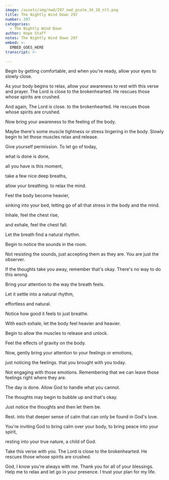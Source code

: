 ```yaml
---
image: /assets/img/nwd/297_nwd_psalm_34_18_nlt.png
title: The Nightly Wind Down 297
number: 297
categories:
  - The Nightly Wind Down
author: Hope Staff
notes: The Nightly Wind Down 297
embed: >-
  EMBED_GOES_HERE
transcript: >-
  
---
```

Begin by getting comfortable, and when you're ready, allow your eyes to slowly close.

As your body begins to relax, allow your awareness to rest with this verse and prayer. The Lord is close to the brokenhearted. He rescues those whose spirits are crushed.

And again, The Lord is close. to the brokenhearted. He rescues those whose spirits are crushed.

Now bring your awareness to the feeling of the body.

Maybe there's some muscle tightness or stress lingering in the body. Slowly begin to let those muscles relax and release.

Give yourself permission. To let go of today,

what is done is done,

all you have is this moment,

take a few nice deep breaths,

allow your breathing. to relax the mind.

Feel the body become heavier,

sinking into your bed, letting go of all that stress in the body and the mind.

Inhale, feel the chest rise,

and exhale, feel the chest fall.

Let the breath find a natural rhythm.

Begin to notice the sounds in the room.

Not resisting the sounds, just accepting them as they are. You are just the observer.

If the thoughts take you away, remember that's okay. There's no way to do this wrong.

Bring your attention to the way the breath feels.

Let it settle into a natural rhythm,

effortless and natural.

Notice how good it feels to just breathe.

With each exhale, let the body feel heavier and heavier.

Begin to allow the muscles to release and unlock.

Feel the effects of gravity on the body.

Now, gently bring your attention to your feelings or emotions,

just noticing the feelings. that you brought with you today.

Not engaging with those emotions. Remembering that we can leave those feelings right where they are.

The day is done. Allow God to handle what you cannot.

The thoughts may begin to bubble up and that's okay.

Just notice the thoughts and then let them be.

Rest. into that deeper sense of calm that can only be found in God's love.

You're inviting God to bring calm over your body, to bring peace into your spirit,

resting into your true nature, a child of God.

Take this verse with you. The Lord is close to the brokenhearted. He rescues those whose spirits are crushed.

God, I know you're always with me. Thank you for all of your blessings. Help me to relax and let go in your presence. I trust your plan for my life.

